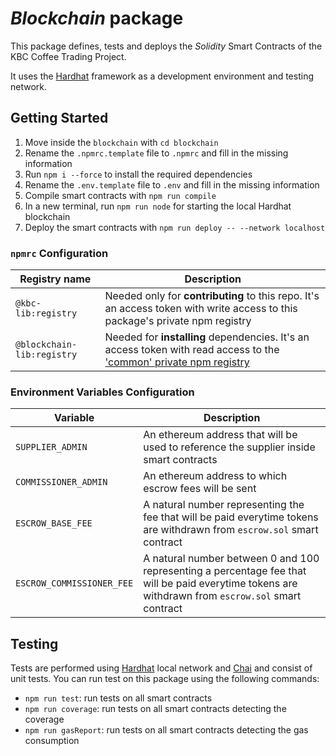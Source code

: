 # _Blockchain_ package
This package defines, tests and deploys the _Solidity_ Smart Contracts of the KBC Coffee Trading Project.

It uses the [Hardhat](https://hardhat.org/) framework as a development environment and testing network.

## Getting Started
1. Move inside the `blockchain` with `cd blockchain`
2. Rename the `.npmrc.template` file to `.npmrc` and fill in the missing information
3. Run `npm i --force` to install the required dependencies
4. Rename the `.env.template` file to `.env` and fill in the missing information
5. Compile smart contracts with `npm run compile`
6. In a new terminal, run `npm run node` for starting the local Hardhat blockchain 
7. Deploy the smart contracts with `npm run deploy -- --network localhost`

### `npmrc` Configuration
| Registry name              | Description                                                                                                                                                                                                       |
|----------------------------|-------------------------------------------------------------------------------------------------------------------------------------------------------------------------------------------------------------------|
| `@kbc-lib:registry`        | Needed only for **contributing** to this repo. It's an access token with write access to this package's private npm registry                                                                                      |
| `@blockchain-lib:registry` | Needed for **installing** dependencies. It's an access token with read access to the ['common' private npm registry](https://gitlab-core.supsi.ch/dti-isin/giuliano.gremlich/blockchain/one_lib_to_rule_them_all) |


### Environment Variables Configuration
| Variable                  | Description                                                                                                                                        |
|---------------------------|----------------------------------------------------------------------------------------------------------------------------------------------------|
| `SUPPLIER_ADMIN`          | An ethereum address that will be used to reference the supplier inside smart contracts                                                             |
| `COMMISSIONER_ADMIN`      | An ethereum address to which escrow fees will be sent                                                                                              |
| `ESCROW_BASE_FEE`         | A natural number representing the fee that will be paid everytime tokens are withdrawn from `escrow.sol` smart contract                            |
| `ESCROW_COMMISSIONER_FEE` | A natural number between 0 and 100 representing a percentage fee that will be paid everytime tokens are withdrawn from `escrow.sol` smart contract |


## Testing
Tests are performed using [Hardhat](https://hardhat.org/) local network and [Chai](https://www.chaijs.com/) and consist of unit tests. You can run test on this package using the following commands:
- `npm run test`: run tests on all smart contracts
- `npm run coverage`: run tests on all smart contracts detecting the coverage
- `npm run gasReport`: run tests on all smart contracts detecting the gas consumption